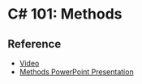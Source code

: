 # C# 101: Methods

## Reference
- [Video](https://www.youtube.com/watch?v=fZ4GTVkFa0s&list=PL1P_sExxi-9PSNwmays_UE8JYllVu7P7u&index=11&t=0s)
- <a href="Methods.pptx" target="_blank">Methods PowerPoint Presentation</a>